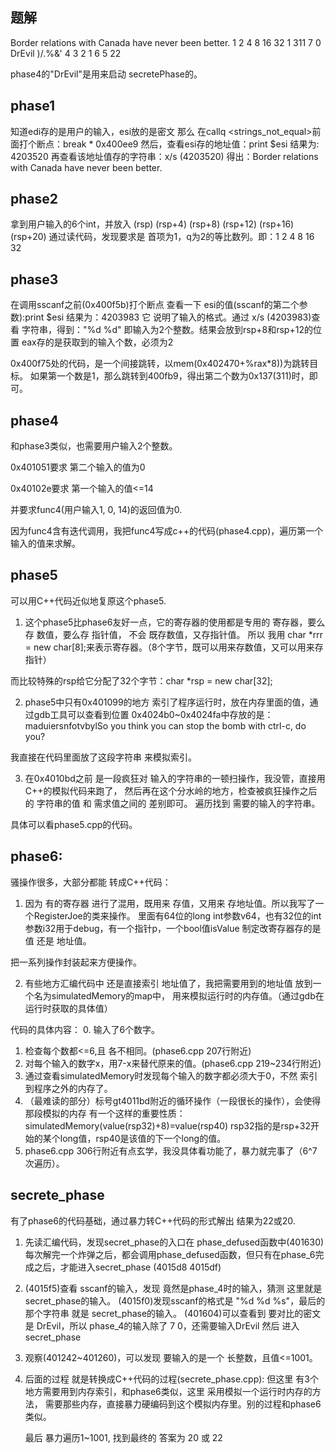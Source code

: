 ## 题解
Border relations with Canada have never been better.
1 2 4 8 16 32
1 311
7 0 DrEvil
)/.%&'
4 3 2 1 6 5
22

phase4的"DrEvil"是用来启动 secretePhase的。


## phase1

知道edi存的是用户的输入，esi放的是密文
那么 在callq <strings_not_equal>前面打个断点：break * 0x400ee9
然后，查看esi存的地址值：print $esi  结果为: 4203520
再查看该地址值存的字符串：x/s (4203520)
得出：Border relations with Canada have never been better.

## phase2
拿到用户输入的6个int，并放入 (rsp) (rsp+4) (rsp+8) (rsp+12) (rsp+16) (rsp+20)
通过读代码，发现要求是 首项为1，q为2的等比数列。即：1 2 4 8 16 32

## phase3
在调用sscanf之前(0x400f5b)打个断点
查看一下 esi的值(sscanf的第二个参数):print $esi 结果为：4203983
它 说明了输入的格式。通过 x/s (4203983)查看 字符串，得到："%d %d"
即输入为2个整数。结果会放到rsp+8和rsp+12的位置 eax存的是获取到的输入个数，必须为2

0x400f75处的代码，是一个间接跳转，以mem(0x402470+%rax*8))为跳转目标。
如果第一个数是1，那么跳转到400fb9，得出第二个数为0x137(311)时，即可。


## phase4
和phase3类似，也需要用户输入2个整数。

0x401051要求 第二个输入的值为0

0x40102e要求 第一个输入的值<=14

并要求func4(用户输入1, 0, 14)的返回值为0.

因为func4含有迭代调用，我把func4写成c++的代码(phase4.cpp)，遍历第一个输入的值来求解。

## phase5

可以用C++代码近似地复原这个phase5.

1. 这个phase5比phase6友好一点，它的寄存器的使用都是专用的 寄存器，要么存 数值，要么存 指针值，
不会 既存数值，又存指针值。
所以 我用 char *rrr = new char[8];来表示寄存器。（8个字节，既可以用来存数值，又可以用来存指针）

而比较特殊的rsp给它分配了32个字节：char *rsp = new char[32];

2. phase5中只有0x401099的地方 索引了程序运行时，放在内存里面的值，通过gdb工具可以查看到位置
0x4024b0~0x4024fa中存放的是：
maduiersnfotvbylSo you think you can stop the bomb with ctrl-c, do you?

我直接在代码里面放了这段字符串 来模拟索引。

3. 在0x4010bd之前 是一段疯狂对 输入的字符串的一顿扫操作，我没管，直接用C++的模拟代码来跑了，
然后再在这个分水岭的地方，检查被疯狂操作之后的 字符串的值 和 需求值之间的 差别即可。
遍历找到 需要的输入的字符串。

具体可以看phase5.cpp的代码。


## phase6:

骚操作很多，大部分都能 转成C++代码：
1. 因为 有的寄存器 进行了混用，既用来 存值，又用来 存地址值。所以我写了一个RegisterJoe的类来操作。
里面有64位的long int参数v64，也有32位的int参数i32用于debug，有一个指针p，一个bool值isValue
制定改寄存器存的是值 还是 地址值。

把一系列操作封装起来方便操作。

2. 有些地方汇编代码中 还是直接索引 地址值了，我把需要用到的地址值 放到一个名为simulatedMemory的map中，
用来模拟运行时的内存值。（通过gdb在运行时获取的具体值）


代码的具体内容：
0. 输入了6个数字。
1. 检查每个数都<=6,且 各不相同。(phase6.cpp 207行附近)
2. 对每个输入的数字x，用7-x来替代原来的值。(phase6.cpp 219~234行附近)
3. 通过查看simulatedMemory时发现每个输入的数字都必须大于0，不然 索引到程序之外的内存了。
4. （最难读的部分）标号gt4011bd附近的循环操作（一段很长的操作），会使得 那段模拟的内存 有一个这样的重要性质：
simulatedMemory(value(rsp32)+8)=value(rsp40)
rsp32指的是rsp+32开始的某个long值，rsp40是该值的下一个long的值。
5. phase6.cpp 306行附近有点玄学，我没具体看功能了，暴力就完事了（6^7次遍历）。


## secrete_phase

有了phase6的代码基础，通过暴力转C++代码的形式解出 结果为22或20.

1. 先读汇编代码，发现secret_phase的入口在 phase_defused函数中(401630)
每次解完一个炸弹之后，都会调用phase_defused函数，但只有在phase_6完成之后，才能进入secret_phase
(4015d8 4015df)
2. (4015f5)查看 sscanf的输入，发现 竟然是phase_4时的输入，猜测 这里就是 secret_phase的输入。
(4015f0)发现sscanf的格式是 "%d %d %s"，最后的那个字符串 就是 secret_phase的输入。
(401604)可以查看到 要对比的密文是 DrEvil，所以 phase_4的输入除了 7 0，还需要输入DrEvil
然后 进入secret_phase

3. 观察(401242~401260)，可以发现 要输入的是一个 长整数，且值<=1001。

4. 后面的过程 就是转换成C++代码的过程(secrete_phase.cpp):
    但这里 有3个地方需要用到内存索引，和phase6类似，这里 采用模拟一个运行时内存的方法，
    需要那些内存，直接暴力硬编码到这个模拟内存里。别的过程和phase6类似。

    最后 暴力遍历1~1001, 找到最终的 答案为 20 或 22
